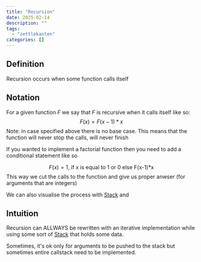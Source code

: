 ```yaml
---
title: "Recursion"
date: 2025-02-14
description: ""
tags: 
  - "zettlekasten"
categories: []
---
```


## Definition
Recursion occurs when some function calls itself 

## Notation
For a given function $F$ we say that $F$ is recursive when it calls itself like so: 
$$F(x) = F(x-1)*x$$
Note: in case specified above there is no base case. This means that the function will never stop the calls, will never finish

If you wanted to implement a factorial function then you need to add a conditional statement like so

$$
F(x) = 1 \text{, if x is equal to 1 or 0 else F(x-1)*x}
$$
This way we cut the calls to the function and give us proper anwser (for arguments that are integers)

We can also visualise the process with [Stack](Stack.md) and 

## Intuition
Recursion can ALLWAYS be rewritten with an iterative implementation while using some sort of [Stack](Stack.md) that holds some data. 

Sometimes, it's ok only for arguments to be pushed to the stack but sometimes entire callstack need to be implemented.
